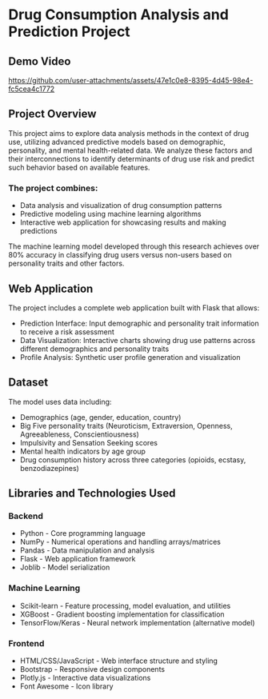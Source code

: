 # Drug Consumption Analysis and Prediction Project

## Demo Video



https://github.com/user-attachments/assets/47e1c0e8-8395-4d45-98e4-fc5cea4c1772




## Project Overview
This project aims to explore data analysis methods in the context of drug use, utilizing advanced predictive models based on demographic, personality, and mental health-related data. We analyze these factors and their interconnections to identify determinants of drug use risk and predict such behavior based on available features.

### The project combines:

- Data analysis and visualization of drug consumption patterns
- Predictive modeling using machine learning algorithms
- Interactive web application for showcasing results and making predictions

The machine learning model developed through this research achieves over 80% accuracy in classifying drug users versus non-users based on personality traits and other factors.

## Web Application
The project includes a complete web application built with Flask that allows:

- Prediction Interface: Input demographic and personality trait information to receive a risk assessment
- Data Visualization: Interactive charts showing drug use patterns across different demographics and personality traits
- Profile Analysis: Synthetic user profile generation and visualization

## Dataset
The model uses data including:

- Demographics (age, gender, education, country)
- Big Five personality traits (Neuroticism, Extraversion, Openness, Agreeableness, Conscientiousness)
- Impulsivity and Sensation Seeking scores
- Mental health indicators by age group
- Drug consumption history across three categories (opioids, ecstasy, benzodiazepines)

## Libraries and Technologies Used
### Backend

- Python - Core programming language
- NumPy - Numerical operations and handling arrays/matrices
- Pandas - Data manipulation and analysis
- Flask - Web application framework
- Joblib - Model serialization

### Machine Learning

- Scikit-learn - Feature processing, model evaluation, and utilities
- XGBoost - Gradient boosting implementation for classification
- TensorFlow/Keras - Neural network implementation (alternative model)

### Frontend

- HTML/CSS/JavaScript - Web interface structure and styling
- Bootstrap - Responsive design components
- Plotly.js - Interactive data visualizations
- Font Awesome - Icon library
